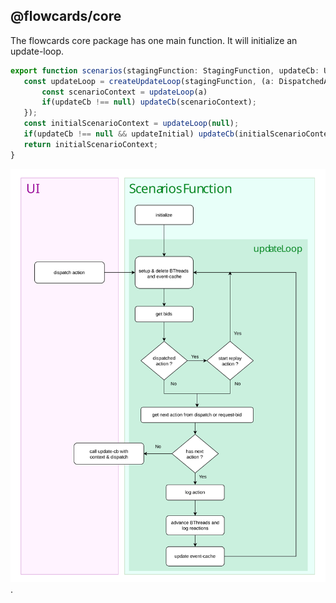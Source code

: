 ## @flowcards/core

The flowcards core package has one main function. It will initialize an update-loop.<br/>
 ```ts
 export function scenarios(stagingFunction: StagingFunction, updateCb: UpdateCallback | null, updateInitial: boolean = true): ScenariosContext {
    const updateLoop = createUpdateLoop(stagingFunction, (a: DispatchedAction): void => {
        const scenarioContext = updateLoop(a)
        if(updateCb !== null) updateCb(scenarioContext);
    });
    const initialScenarioContext = updateLoop(null);
    if(updateCb !== null && updateInitial) updateCb(initialScenarioContext); // callback with initial value
    return initialScenarioContext;
}
 ```

![Solution Architecture](/docs/img/update-loop-chart.svg "solution architecture").
